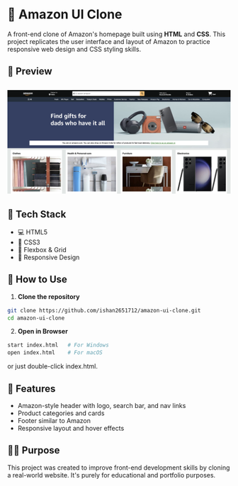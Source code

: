# 🛒 Amazon UI Clone

A front-end clone of Amazon's homepage built using **HTML** and **CSS**. This project replicates the user interface and layout of Amazon to practice responsive web design and CSS styling skills.

## 📸 Preview

## ![alt text](assets/app-screenshot.png)

## 🧰 Tech Stack

- 💻 HTML5
- 🎨 CSS3
- 📐 Flexbox & Grid
- 📱 Responsive Design

## 🚀 How to Use

1. **Clone the repository**

```bash
git clone https://github.com/ishan2651712/amazon-ui-clone.git
cd amazon-ui-clone
```

2. **Open in Browser**

```bash
start index.html   # For Windows
open index.html    # For macOS
```

or just double-click index.html.

## 🎯 Features

- Amazon-style header with logo, search bar, and nav links
- Product categories and cards
- Footer similar to Amazon
- Responsive layout and hover effects

## 🧑‍🎓 Purpose

This project was created to improve front-end development skills by cloning a real-world website. It's purely for educational and portfolio purposes.

